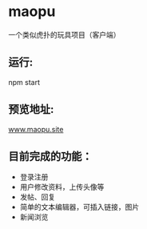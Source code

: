 # maopu
一个类似虎扑的玩具项目（客户端）

## 运行: 
npm start

## 预览地址:
www.maopu.site

## 目前完成的功能：

- 登录注册
- 用户修改资料，上传头像等
- 发帖、回复
- 简单的文本编辑器，可插入链接，图片
- 新闻浏览
